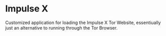 # Impulse X

Customized application for loading the Impulse X Tor Website, essentiually just an alternative to running through the Tor Browser.

